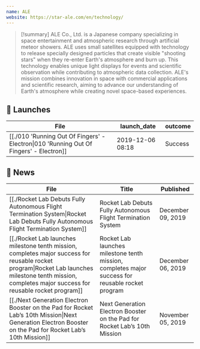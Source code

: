 ```yaml
---
name: ALE
website: https://star-ale.com/en/technology/
---
```


>[!summary]
ALE Co., Ltd. is a Japanese company specializing in space entertainment and atmospheric research through artificial meteor showers. ALE uses small satellites equipped with technology to release specially designed particles that create visible "shooting stars" when they re-enter Earth's atmosphere and burn up. This technology enables unique light displays for events and scientific observation while contributing to atmospheric data collection. ALE's mission combines innovation in space with commercial applications and scientific research, aiming to advance our understanding of Earth's atmosphere while creating novel space-based experiences.

## 🚀 Launches

| File                                                                                                    | launch_date      | outcome |
| ------------------------------------------------------------------------------------------------------- | ---------------- | ------- |
| [[./010 'Running Out Of Fingers' - Electron\|010 'Running Out Of Fingers' - Electron]] | 2019-12-06 08:18 | Success |

## 📰 News
| File                                                                                                                                                                                                           | Title                                                                                              | Published         |
| -------------------------------------------------------------------------------------------------------------------------------------------------------------------------------------------------------------- | -------------------------------------------------------------------------------------------------- | ----------------- |
| [[./Rocket Lab Debuts Fully Autonomous Flight Termination System\|Rocket Lab Debuts Fully Autonomous Flight Termination System]]                                                                         | Rocket Lab Debuts Fully Autonomous Flight Termination System                                       | December 09, 2019 |
| [[./Rocket Lab launches milestone tenth mission, completes major success for reusable rocket program\|Rocket Lab launches milestone tenth mission, completes major success for reusable rocket program]] | Rocket Lab launches milestone tenth mission, completes major success for reusable rocket program   | December 06, 2019 |
| [[./Next Generation Electron Booster on the Pad  for Rocket Lab’s 10th Mission\|Next Generation Electron Booster on the Pad  for Rocket Lab’s 10th Mission]]                                             | Next Generation Electron Booster on the Pad  for Rocket Lab’s 10th Mission                         | November 05, 2019 |

